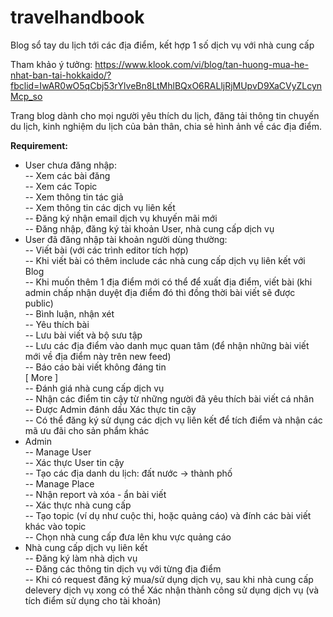 # travelhandbook
Blog sổ tay du lịch tới các địa điểm, kết hợp 1 số dịch vụ với nhà cung cấp

Tham khảo ý tưởng: https://www.klook.com/vi/blog/tan-huong-mua-he-nhat-ban-tai-hokkaido/?fbclid=IwAR0wO5qCbj53rYlveBn8LtMhlBQxO6RALljRjMUpvD9XaCVyZLcynMcp_so

Trang blog dành cho mọi người yêu thích du lịch, đăng tải thông tin chuyến du lịch, kinh nghiệm du lịch của bản thân, chia sẻ hình ảnh về các địa điểm.

<b>Requirement:</b>
 - User chưa đăng nhập:</br>
  -- Xem các bài đăng</br>
  -- Xem các Topic</br>
  -- Xem thông tin tác giả</br>
  -- Xem thông tin các dịch vụ liên kết</br>
  -- Đăng ký nhận email dịch vụ khuyến mãi mới</br>
  -- Đăng nhập, đăng ký tài khoản User, nhà cung cấp dịch vụ</br>
 - User đã đăng nhập tài khoản người dùng thường:</br>
  -- Viết bài (với các trình editor tích hợp)</br>
  -- Khi viết bài có thêm include các nhà cung cấp dịch vụ liên kết với Blog</br>
  -- Khi muốn thêm 1 địa điểm mới có thể để xuất địa điểm, viết bài (khi admin chấp nhận duyệt địa điểm đó thì đồng thời bài viết sẽ được public)</br>
  -- Bình luận, nhận xét</br>
  -- Yêu thích bài</br>
  -- Lưu bài viết và bộ sưu tập</br>
  -- Lưu các địa điểm vào danh mục quan tâm (để nhận những bài viết mới về địa điểm này trên new feed)</br>
  -- Báo cáo bài viết không đáng tin</br>
[ More ]</br>
  -- Đánh giá nhà cung cấp dịch vụ</br>
  -- Nhận các điểm tin cậy từ những người đã yêu thích bài viết cá nhân</br>
  -- Được Admin đánh dấu Xác thực tin cậy</br>
  -- Có thể đăng ký sử dụng các dịch vụ liên kết để tích điểm và nhận các mã ưu đãi cho sản phẩm khác</br>
 - Admin</br>
  -- Manage User</br>
  -- Xác thực User tin cậy</br>
  -- Tạo các địa danh du lịch: đất nước -> thành phố</br>
  -- Manage Place</br>
  -- Nhận report và xóa - ẩn bài viết</br>
  -- Xác thực nhà cung cấp</br>
  -- Tạo topic (ví dụ như cuộc thi, hoặc quảng cáo) và đính các bài viết khác vào topic</br>
  -- Chọn nhà cung cấp đưa lên khu vực quảng cáo</br>
 - Nhà cung cấp dịch vụ liên kết</br>
  -- Đăng ký làm nhà dịch vụ</br>
  -- Đăng các thông tin dịch vụ với từng địa điểm</br>
  -- Khi có request đăng ký mua/sử dụng dịch vụ, sau khi nhà cung cấp delevery dịch vụ xong có thể Xác nhận thành công sử dụng dịch vụ (và tích điểm sử dụng cho tài khoản)
